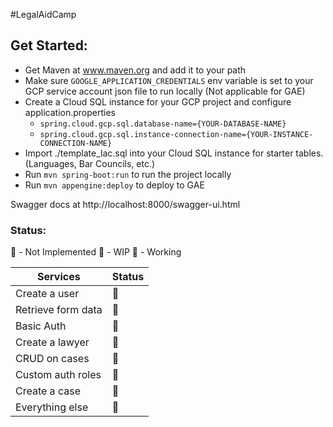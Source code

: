 #LegalAidCamp

## Get Started:
- Get Maven at www.maven.org and add it to your path
- Make sure `GOOGLE_APPLICATION_CREDENTIALS` env variable is set to your GCP service account json file to run locally (Not applicable for GAE)
- Create a Cloud SQL instance for your GCP project and configure application.properties
    - `spring.cloud.gcp.sql.database-name={YOUR-DATABASE-NAME}`
    - `spring.cloud.gcp.sql.instance-connection-name={YOUR-INSTANCE-CONNECTION-NAME}`
- Import ./template_lac.sql into your Cloud SQL instance for starter tables. (Languages, Bar Councils, etc.)
- Run `mvn spring-boot:run` to run the project locally 
- Run `mvn appengine:deploy` to deploy to GAE

Swagger docs at http://localhost:8000/swagger-ui.html

### Status:
🥚 - Not Implemented
🐣 - WIP
🐥 - Working

| Services           	| Status 	|
|--------------------	|--------	|
| Create a user      	| 🐥      	|
| Retrieve form data 	| 🐥      	|
| Basic Auth         	| 🐥      	|
| Create a lawyer    	| 🐣      	|
| CRUD on cases      	| 🥚      	|
| Custom auth roles  	| 🥚      	|
| Create a case      	| 🥚      	|
| Everything else    	| 🥚      	|

